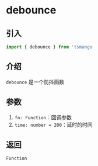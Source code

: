 # debounce

## 引入

```ts
import { debounce } from 'tsmango
```

## 介绍

`debounce` 是一个防抖函数

## 参数

1. `fn: Function`：回调参数
2. `time: number = 200`：延时的时间

## 返回

`Function`
